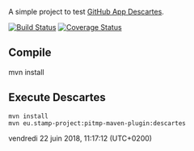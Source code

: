 A simple project to test [GitHub App Descartes](https://github.com/apps/descartes).


[![Build Status](https://travis-ci.org/CaelProjects/experiments.svg?branch=master)](https://travis-ci.org/CaelProjects/experiments)
[![Coverage Status](https://coveralls.io/repos/github/CaelProjects/experiments/badge.svg?branch=master)](https://coveralls.io/github/CaelProjects/experiments?branch=master)

Compile
-------
mvn install

Execute Descartes
-----------------
```
mvn install
mvn eu.stamp-project:pitmp-maven-plugin:descartes
```
vendredi 22 juin 2018, 11:17:12 (UTC+0200)

